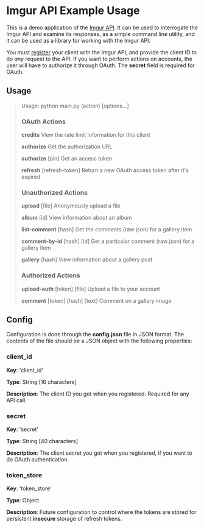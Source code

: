 Imgur API Example Usage
=======================

This is a demo application of the [Imgur API](http://api.imgur.com/). It can be used to interrogate the Imgur API and
examine its responses, as a simple command line utility, and it can be used as a library for working with the Imgur API.

You must [register](http://api.imgur.com/oauth2/addclient) your client with the Imgur API, and provide the client ID to
do *any* request to the API. If you want to perform actions on accounts, the user will have to authorize it through OAuth.
The **secret** field is required for OAuth.

Usage
-----

> Usage:  python main.py (action) [options...]
> 
> ### OAuth Actions
>
> **credits**                      View the rate limit information for this client
>
> **authorize**                        Get the authorization URL
>
> **authorize** [pin]                  Get an access token
>
> **refresh** [refresh-token]          Return a new OAuth access token after it's expired
> 
> ### Unauthorized Actions
>
> **upload** [file]                    Anonymously upload a file
>
> **album** [id]                       View information about an album
>
> **list-comment** [hash]              Get the comments (raw json) for a gallery item
>
> **comment-by-id** [hash] [id]        Get a particular comment (raw json) for a gallery item
>
> **gallery** [hash]                   View information about a gallery post
> 
>
> ### Authorized Actions
>
> **upload-auth** [token] [file]       Upload a file to your account
>
> **comment** [token] [hash] [text]    Comment on a gallery image
>

Config
------

Configuration is done through the **config.json** file in JSON format. The contents of the file should be a JSON
object with the following properties:

### client_id

**Key**: 'client_id'

**Type**: String [16 characters]

**Description**: The client ID you got when you registered. Required for any API call. 

### secret

**Key**: 'secret'

**Type**: String [40 characters]

**Description**: The client secret you got when you registered, if you want to do OAuth authentication. 

### token_store

**Key**: 'token_store'

**Type**: Object

**Description**: Future configuration to control where the tokens are stored for persistent **insecure** storage of refresh tokens.
